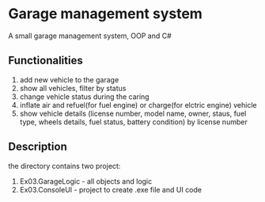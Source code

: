 # Garage management system

A small garage management system, OOP and C#

## Functionalities

1. add new vehicle to the garage
2. show all vehicles, filter by status
3. change vehicle status during the caring
4. inflate air and refuel(for fuel engine) or charge(for elctric engine) vehicle
4. show vehicle details (license number, model name, owner, staus, fuel type, wheels details, fuel status, battery condition) by license number

## Description

the directory contains two project:
1. Ex03.GarageLogic - all objects and logic
2. Ex03.ConsoleUI - project to create .exe file and UI code


